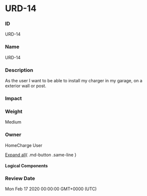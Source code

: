 

# URD-14

### ID

URD-14

### Name

URD-14

### Description

As the user I want to be able to install my charger in my garage, on a exterior wall or post.

### Impact



### Weight

Medium

### Owner

HomeCharge User

[Expand all](#){ .md-button .same-line }

#### Logical Components


    



### Review Date

Mon Feb 17 2020 00:00:00 GMT+0000 (UTC)

